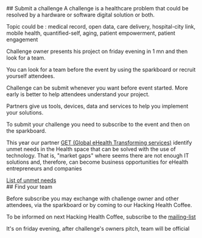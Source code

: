 <div class="col-xs-12 col-md-6" markdown="1">
## Submit a challenge
A challenge is a healthcare problem that could be resolved by a hardware or software digital solution or both.

Topic could be : medical record, open data, care delivery, hospital-city link, mobile health, quantified-self, aging, patient empowerment, patient engagement

Challenge owner presents his project on friday evening in 1 mn and then look for a team.

You can look for a team before the event by using the sparkboard or recruit yourself attendees.

Challenge can be submit whenever you want before event started. More early is better to help attendees understand your project.

Partners give us tools, devices, data and services to help you implement your solutions.

To submit your challenge you need to subscribe to the event and then on the sparkboard.

This year our partner [GET (Global eHealth Transforming services)](http://www.get-ehealth.eu/) identify unmet needs in the Health space that can be solved with the use of technology. That is, "market gaps" where seems there are not enough IT solutions and, therefore, can become business opportunities for eHealth entrepreneurs and companies

<a href="http://www.get-ehealth.eu/fill-the-gap/" class="btn btn-primary btn-block">
          List of unmet needs
        </a>

<div class="col-xs-12 col-md-6" markdown="1">
## Find your team

Before subscribe you may exchange with challenge owner and other attendees, via the sparkboard or by coming to our Hacking Health Coffee.

To be informed on next Hacking Health Coffee, subscribe to the [mailing-list](http://eepurl.com/Gbes1)

It's on friday evening, after challenge's owners pitch, team will be official


</div>
